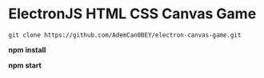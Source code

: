 # ElectronJS HTML CSS Canvas Game 

```
git clone https://github.com/AdemCan0BEY/electron-canvas-game.git
```
**npm install**

**npm start**
